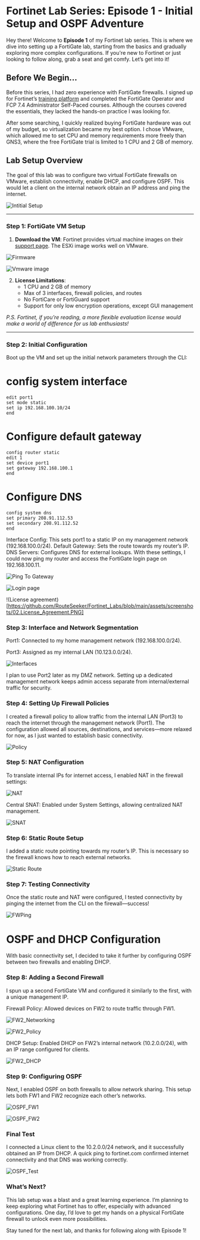 # Fortinet Lab Series: Episode 1 - Initial Setup and OSPF Adventure

Hey there! Welcome to **Episode 1** of my Fortinet lab series. This is where we dive into setting up a FortiGate lab, starting from the basics and gradually exploring more complex configurations. If you're new to Fortinet or just looking to follow along, grab a seat and get comfy. Let’s get into it!

## Before We Begin...
Before this series, I had zero experience with FortiGate firewalls. I signed up for Fortinet’s [training platform](https://training.fortinet.com) and completed the FortiGate Operator and FCP 7.4 Administrator Self-Paced courses. Although the courses covered the essentials, they lacked the hands-on practice I was looking for. 

After some searching, I quickly realized buying FortiGate hardware was out of my budget, so virtualization became my best option. I chose VMware, which allowed me to set CPU and memory requirements more freely than GNS3, where the free FortiGate trial is limited to 1 CPU and 2 GB of memory. 

## Lab Setup Overview
The goal of this lab was to configure two virtual FortiGate firewalls on VMware, establish connectivity, enable DHCP, and configure OSPF. This would let a client on the internal network obtain an IP address and ping the internet.

![Intitial Setup](https://github.com/RouteSeeker/Fortinet_Labs/blob/main/assets/screenshots/12.Fortinet_Network.png)

---

### Step 1: FortiGate VM Setup
1. **Download the VM**: Fortinet provides virtual machine images on their [support page](https://support.fortinet.com/Download/Index.aspx). The ESXi image works well on VMware.

   
![Firmware](https://github.com/RouteSeeker/Fortinet_Labs/blob/main/assets/screenshots/10.FirmwareImage.png)

![Vmware image](https://github.com/RouteSeeker/Fortinet_Labs/blob/main/assets/screenshots/11.VMWare_image.png)
   
2. **License Limitations**:
   - 1 CPU and 2 GB of memory
   - Max of 3 interfaces, firewall policies, and routes
   - No FortiCare or FortiGuard support
   - Support for only low encryption operations, except GUI management

*P.S. Fortinet, if you’re reading, a more flexible evaluation license would make a world of difference for us lab enthusiasts!*

---

### Step 2: Initial Configuration
Boot up the VM and set up the initial network parameters through the CLI:

# config system interface
```
edit port1
set mode static
set ip 192.168.100.10/24
end
```
# Configure default gateway
```
config router static
edit 1 
set device port1
set gateway 192.168.100.1
end
```
# Configure DNS
```
config system dns
set primary 208.91.112.53
set secondary 208.91.112.52
end
```
Interface Config: This sets port1 to a static IP on my management network (192.168.100.0/24).
Default Gateway: Sets the route towards my router’s IP.
DNS Servers: Configures DNS for external lookups.
With these settings, I could now ping my router and access the FortiGate login page on 192.168.100.11.

![Ping To Gateway](https://github.com/RouteSeeker/Fortinet_Labs/blob/main/assets/screenshots/01.Ping_to_Gateway.PNG)

![Login page](https://github.com/RouteSeeker/Fortinet_Labs/blob/main/assets/screenshots/19.Login_page.png)

!(License agreement)[https://github.com/RouteSeeker/Fortinet_Labs/blob/main/assets/screenshots/02.License_Agreement.PNG]


### Step 3: Interface and Network Segmentation
Port1: Connected to my home management network (192.168.100.0/24).

Port3: Assigned as my internal LAN (10.123.0.0/24).

![Interfaces](https://github.com/RouteSeeker/Fortinet_Labs/blob/main/assets/screenshots/03.Interface3.PNG)

I plan to use Port2 later as my DMZ network. Setting up a dedicated management network keeps admin access separate from internal/external traffic for security.

### Step 4: Setting Up Firewall Policies
I created a firewall policy to allow traffic from the internal LAN (Port3) to reach the internet through the management network (Port1). The configuration allowed all sources, destinations, and services—more relaxed for now, as I just wanted to establish basic connectivity.

![Policy](https://github.com/RouteSeeker/Fortinet_Labs/blob/main/assets/screenshots/04.Policy.PNG)

### Step 5: NAT Configuration
To translate internal IPs for internet access, I enabled NAT in the firewall settings:

![NAT](https://github.com/RouteSeeker/Fortinet_Labs/blob/main/assets/screenshots/05.NAT.PNG)

Central SNAT: Enabled under System Settings, allowing centralized NAT management.

![SNAT](https://github.com/RouteSeeker/Fortinet_Labs/blob/main/assets/screenshots/13.SNAT.png)

### Step 6: Static Route Setup
I added a static route pointing towards my router’s IP. This is necessary so the firewall knows how to reach external networks.

![Static Route](https://github.com/RouteSeeker/Fortinet_Labs/blob/main/assets/screenshots/14.Static_Route.png)

### Step 7: Testing Connectivity
Once the static route and NAT were configured, I tested connectivity by pinging the internet from the CLI on the firewall—success!

![FWPing](https://github.com/RouteSeeker/Fortinet_Labs/blob/main/assets/screenshots/15.%20InitialFWPing.PNG)

# OSPF and DHCP Configuration
With basic connectivity set, I decided to take it further by configuring OSPF between two firewalls and enabling DHCP.

### Step 8: Adding a Second Firewall
I spun up a second FortiGate VM and configured it similarly to the first, with a unique management IP.

Firewall Policy: Allowed devices on FW2 to route traffic through FW1.

![FW2_Networking](https://github.com/RouteSeeker/Fortinet_Labs/blob/main/assets/screenshots/16.FW2_Network.png)

![FW2_Policy](https://github.com/RouteSeeker/Fortinet_Labs/blob/main/assets/screenshots/17.FW2_Policy.png)

DHCP Setup: Enabled DHCP on FW2’s internal network (10.2.0.0/24), with an IP range configured for clients.

![FW2_DHCP](https://github.com/RouteSeeker/Fortinet_Labs/blob/main/assets/screenshots/18.FW2_DHCP.png)

### Step 9: Configuring OSPF
Next, I enabled OSPF on both firewalls to allow network sharing. This setup lets both FW1 and FW2 recognize each other’s networks.

![OSPF_FW1](https://github.com/RouteSeeker/Fortinet_Labs/blob/main/assets/screenshots/07.OSPF_FW1.PNG)

![OSPF_FW2](https://github.com/RouteSeeker/Fortinet_Labs/blob/main/assets/screenshots/08.OSPF_FW2.PNG)

### Final Test
I connected a Linux client to the 10.2.0.0/24 network, and it successfully obtained an IP from DHCP. A quick ping to fortinet.com confirmed internet connectivity and that DNS was working correctly.

![OSPF_Test](https://github.com/RouteSeeker/Fortinet_Labs/blob/main/assets/screenshots/09.OSPF.PNG)

### What’s Next?
This lab setup was a blast and a great learning experience. I’m planning to keep exploring what Fortinet has to offer, especially with advanced configurations. One day, I’d love to get my hands on a physical FortiGate firewall to unlock even more possibilities.

Stay tuned for the next lab, and thanks for following along with Episode 1!
